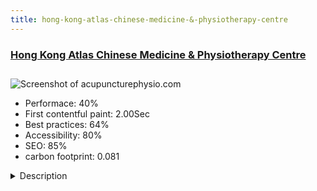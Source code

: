 ```yaml
---
title: hong-kong-atlas-chinese-medicine-&-physiotherapy-centre
---
```


<div style="height: 3rem">
  <a href="https://www.acupuncturephysio.com"><h3>Hong Kong Atlas Chinese Medicine & Physiotherapy Centre</h3></a>
</div>
<img loading="lazy" src="/images/thumbs/acupuncturephysio.com.jpg" alt="Screenshot of acupuncturephysio.com" />
<ul>
  <li>Performace: 40%</li>
  <li>
    First contentful paint:
    2.00Sec
  </li>
  <li>Best practices: 64%</li>
  <li>Accessibility: 80%</li>
  <li>SEO: 85%</li>
  <li>carbon footprint: 0.081</li>
</ul>
<details>
  <summary>Description</summary>
  <p>They are a bilingual speaking acupuncture centre in Hong Kong. The website provides information resource for people who would like to know more about acupuncture, or other pain treatment modalities.This website has been using Joomla from 1.X to 3.X now, the newest version of website is built with T3 framework and make it responsive, performing well with different mobile systems. Integrated with various joomla extension, makes the website performing well, in terms of friendly url and simple code ,  and getting good rank in medical related keywords in Hong Kong market.</p>
</details>

